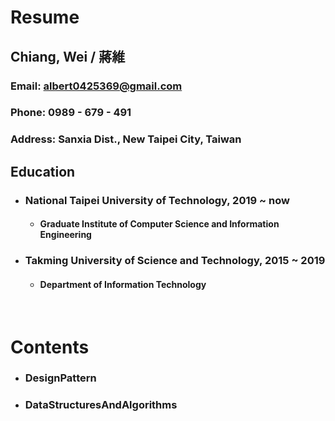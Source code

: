 Resume
=====
Chiang, Wei / 蔣維
-----
### Email: albert0425369@gmail.com
### Phone: 0989 - 679 - 491
### Address: Sanxia Dist., New Taipei City, Taiwan
Education
-----
* ### National Taipei University of Technology, 2019 ~ now
	* #### Graduate Institute of Computer Science and Information Engineering
* ### Takming University of Science and Technology, 2015 ~ 2019
	* #### Department of Information Technology
<br />

Contents
=====
* ### DesignPattern
* ### DataStructuresAndAlgorithms
